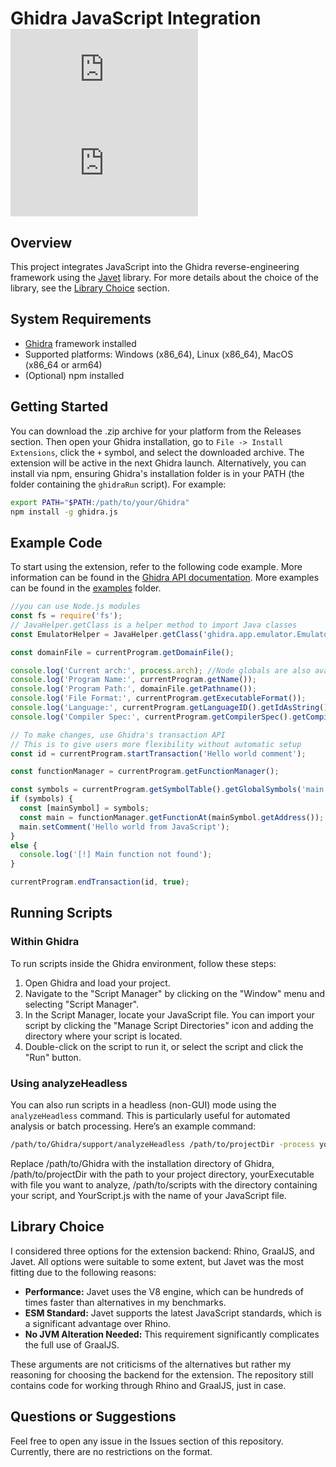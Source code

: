# Ghidra JavaScript Integration [![GitHub license](https://img.shields.io/github/license/vaguue/Ghidra.js?style=flat)](https://github.com/vaguue/Ghidra.js/blob/main/LICENSE) [![npm](https://img.shields.io/npm/v/ghidra.js)](https://www.npmjs.com/package/ghidra.js)

## Overview
This project integrates JavaScript into the Ghidra reverse-engineering framework using the [Javet](https://github.com/caoccao/Javet) library. For more details about the choice of the library, see the [Library Choice](#library-choice) section.

## System Requirements
- [Ghidra](https://github.com/NationalSecurityAgency/ghidra) framework installed
- Supported platforms: Windows (x86_64), Linux (x86_64), MacOS (x86_64 or arm64)
- (Optional) npm installed

## Getting Started
You can download the .zip archive for your platform from the Releases section. Then open your Ghidra installation, go to `File -> Install Extensions`, click the `+` symbol, and select the downloaded archive. The extension will be active in the next Ghidra launch. Alternatively, you can install via npm, ensuring Ghidra's installation folder is in your PATH (the folder containing the `ghidraRun` script). For example:

```bash
export PATH="$PATH:/path/to/your/Ghidra"
npm install -g ghidra.js
```

## Example Code
To start using the extension, refer to the following code example. More information can be found in the [Ghidra API documentation](https://ghidra.re/ghidra_docs/api/ghidra/program/flatapi/FlatProgramAPI.html). More examples can be found in the [examples](https://github.com/vaguue/Ghidra.js/tree/main/examples) folder.

```javascript
//you can use Node.js modules 
const fs = require('fs');
// JavaHelper.getClass is a helper method to import Java classes
const EmulatorHelper = JavaHelper.getClass('ghidra.app.emulator.EmulatorHelper');

const domainFile = currentProgram.getDomainFile();

console.log('Current arch:', process.arch); //Node globals are also available
console.log('Program Name:', currentProgram.getName());
console.log('Program Path:', domainFile.getPathname());
console.log('File Format:', currentProgram.getExecutableFormat());
console.log('Language:', currentProgram.getLanguageID().getIdAsString());
console.log('Compiler Spec:', currentProgram.getCompilerSpec().getCompilerSpecID().getIdAsString());

// To make changes, use Ghidra's transaction API
// This is to give users more flexibility without automatic setup
const id = currentProgram.startTransaction('Hello world comment');

const functionManager = currentProgram.getFunctionManager();

const symbols = currentProgram.getSymbolTable().getGlobalSymbols('main')
if (symbols) {
  const [mainSymbol] = symbols;
  const main = functionManager.getFunctionAt(mainSymbol.getAddress());
  main.setComment('Hello world from JavaScript');
}
else {
  console.log('[!] Main function not found');
}

currentProgram.endTransaction(id, true);
```

## Running Scripts

### Within Ghidra
To run scripts inside the Ghidra environment, follow these steps:
1. Open Ghidra and load your project.
2. Navigate to the "Script Manager" by clicking on the "Window" menu and selecting "Script Manager".
3. In the Script Manager, locate your JavaScript file. You can import your script by clicking the "Manage Script Directories" icon and adding the directory where your script is located.
4. Double-click on the script to run it, or select the script and click the "Run" button.

### Using analyzeHeadless
You can also run scripts in a headless (non-GUI) mode using the `analyzeHeadless` command. This is particularly useful for automated analysis or batch processing. Here’s an example command:

```bash
/path/to/Ghidra/support/analyzeHeadless /path/to/projectDir -process yourExecutable -scriptPath /path/to/scripts -postScript YourScript.js
```

Replace /path/to/Ghidra with the installation directory of Ghidra, /path/to/projectDir with the path to your project directory, yourExecutable with file you want to analyze, /path/to/scripts with the directory containing your script, and YourScript.js with the name of your JavaScript file.

## Library Choice
I considered three options for the extension backend: Rhino, GraalJS, and Javet. All options were suitable to some extent, but Javet was the most fitting due to the following reasons:
- **Performance:** Javet uses the V8 engine, which can be hundreds of times faster than alternatives in my benchmarks.
- **ESM Standard:** Javet supports the latest JavaScript standards, which is a significant advantage over Rhino.
- **No JVM Alteration Needed:** This requirement significantly complicates the full use of GraalJS.

These arguments are not criticisms of the alternatives but rather my reasoning for choosing the backend for the extension. The repository still contains code for working through Rhino and GraalJS, just in case.

## Questions or Suggestions
Feel free to open any issue in the Issues section of this repository. Currently, there are no restrictions on the format.
